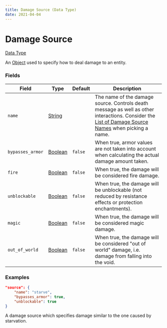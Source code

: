 ```yaml
---
title: Damage Source (Data Type)
date: 2021-04-04
---
```


# Damage Source

[Data Type](../data_types.md)

An [Object](object.md) used to specify how to deal damage to an entity.

### Fields

Field  | Type | Default | Description
-------|------|---------|------------
`name` | [String](string.md) | | The name of the damage source. Controls death message as well as other interactions. Consider the [List of Damage Source Names](../../misc/extras/damage_source_names.md) when picking a name.
`bypasses_armor` | [Boolean](boolean.md) | `false` | When true, armor values are not taken into account when calculating the actual damage amount taken.
`fire` | [Boolean](boolean.md) | `false` | When true, the damage will be considered fire damage.
`unblockable` | [Boolean](boolean.md) | `false` | When true, the damage will be unblockable (not reduced by resistance effects or protection enchantments).
`magic` | [Boolean](boolean.md) | `false` | When true, the damage will be considered magic damage.
`out_of_world` | [Boolean](boolean.md) | `false` | When true, the damage will be considered "out of world" damage, i.e. damage from falling into the void.

### Examples

```json
"source": {
	"name": "starve",
	"bypasses_armor": true,
	"unblockable": true
}
```

A damage source which specifies damage similar to the one caused by starvation.
